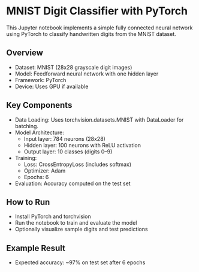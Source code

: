 # MNIST Digit Classifier with PyTorch
This Jupyter notebook implements a simple fully connected neural network using PyTorch to classify handwritten digits from the MNIST dataset.

## Overview
- Dataset: MNIST (28x28 grayscale digit images)
- Model: Feedforward neural network with one hidden layer
- Framework: PyTorch
- Device: Uses GPU if available

## Key Components
- Data Loading: Uses torchvision.datasets.MNIST with DataLoader for batching.
- Model Architecture:
    - Input layer: 784 neurons (28x28)
    - Hidden layer: 100 neurons with ReLU activation
    - Output layer: 10 classes (digits 0–9)
- Training:
    - Loss: CrossEntropyLoss (includes softmax)
    - Optimizer: Adam
    - Epochs: 6
- Evaluation: Accuracy computed on the test set

## How to Run
- Install PyTorch and torchvision
- Run the notebook to train and evaluate the model
- Optionally visualize sample digits and test predictions

## Example Result
- Expected accuracy: ~97% on test set after 6 epochs
